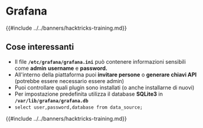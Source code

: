 # Grafana

{{#include ../../banners/hacktricks-training.md}}

## Cose interessanti

- Il file **`/etc/grafana/grafana.ini`** può contenere informazioni sensibili come **admin** **username** e **password.**
- All'interno della piattaforma puoi **invitare persone** o **generare chiavi API** (potrebbe essere necessario essere admin)
- Puoi controllare quali plugin sono installati (o anche installarne di nuovi)
- Per impostazione predefinita utilizza il database **SQLite3** in **`/var/lib/grafana/grafana.db`**
- `select user,password,database from data_source;`

{{#include ../../banners/hacktricks-training.md}}
